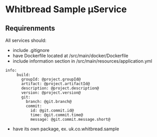 # Whitbread Sample &micro;Service

## Requirenments

All services should:
* include .gitignore
* have Dockerfile located at /src/main/docker/Dockerfile
* include information section in /src/main/resources/application.yml
```
info:
     build:
       groupId: @project.groupId@
       artifact: @project.artifactId@
       description: @project.description@
       version: @project.version@
       git:
         branch: @git.branch@
         commit:
           id: @git.commit.id@
           time: @git.commit.time@
           message: @git.commit.message.short@
```
* have its own package, ex. uk.co.whitbread.sample